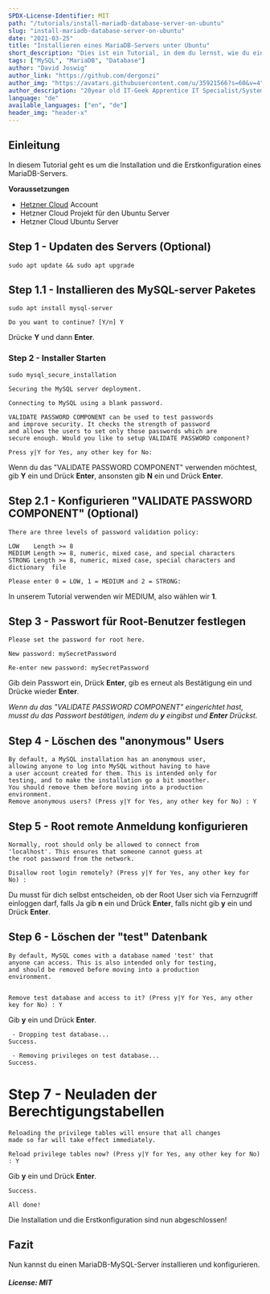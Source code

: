 ```yaml
---
SPDX-License-Identifier: MIT
path: "/tutorials/install-mariadb-database-server-on-ubuntu"
slug: "install-mariadb-database-server-on-ubuntu"
date: "2021-03-25"
title: "Installieren eines MariaDB-Servers unter Ubuntu"
short_description: "Dies ist ein Tutorial, in dem du lernst, wie du einen MariaDB-Datenbankserver installierst und konfigurierst."
tags: ["MySQL", "MariaDB", "Database"]
author: "David Joswig"
author_link: "https://github.com/dergonzi"
author_img: "https://avatars.githubusercontent.com/u/35921566?s=60&v=4"
author_description: "20year old IT-Geek Apprentice IT Specialist/Systems Integration"
language: "de"
available_languages: ["en", "de"]
header_img: "header-x"
---
```


## Einleitung

In diesem Tutorial geht es um die Installation und die Erstkonfiguration eines MariaDB-Servers.

**Voraussetzungen**

- [Hetzner Cloud](https://www.hetzner.com/cloud) Account
- Hetzner Cloud Projekt für den Ubuntu Server
- Hetzner Cloud Ubuntu Server

## Step 1 - Updaten des Servers (Optional)

`sudo apt update && sudo apt upgrade`

## Step 1.1 - Installieren des MySQL-server Paketes

`sudo apt install mysql-server`

```Shell
Do you want to continue? [Y/n] Y
```

Drücke **Y** und dann **Enter**.

### Step 2 - Installer Starten

`sudo mysql_secure_installation`

```Shell
Securing the MySQL server deployment.

Connecting to MySQL using a blank password.

VALIDATE PASSWORD COMPONENT can be used to test passwords
and improve security. It checks the strength of password
and allows the users to set only those passwords which are
secure enough. Would you like to setup VALIDATE PASSWORD component?

Press y|Y for Yes, any other key for No:
```

Wenn du das "VALIDATE PASSWORD COMPONENT" verwenden möchtest, gib **Y** ein und Drück **Enter**, ansonsten gib **N** ein und Drück **Enter**.

## Step 2.1 - Konfigurieren "VALIDATE PASSWORD COMPONENT" (Optional)

```Shell
There are three levels of password validation policy:

LOW    Length >= 8
MEDIUM Length >= 8, numeric, mixed case, and special characters
STRONG Length >= 8, numeric, mixed case, special characters and dictionary  file

Please enter 0 = LOW, 1 = MEDIUM and 2 = STRONG:
```

In unserem Tutorial verwenden wir MEDIUM, also wählen wir **1**.

## Step 3 - Passwort für Root-Benutzer festlegen

```Shell
Please set the password for root here.

New password: mySecretPassword

Re-enter new password: mySecretPassword
```

Gib dein Passwort ein, Drück **Enter**, gib es erneut als Bestätigung ein und Drücke wieder **Enter**.

_Wenn du das "VALIDATE PASSWORD COMPONENT" eingerichtet hast, musst du das Passwort bestätigen, indem du **y** eingibst und **Enter** Drückst._

## Step 4 - Löschen des "anonymous" Users

```Shell
By default, a MySQL installation has an anonymous user,
allowing anyone to log into MySQL without having to have
a user account created for them. This is intended only for
testing, and to make the installation go a bit smoother.
You should remove them before moving into a production
environment.
Remove anonymous users? (Press y|Y for Yes, any other key for No) : Y
```

## Step 5 - Root remote Anmeldung konfigurieren

```Shell
Normally, root should only be allowed to connect from
'localhost'. This ensures that someone cannot guess at
the root password from the network.

Disallow root login remotely? (Press y|Y for Yes, any other key for No) :
```

Du musst für dich selbst entscheiden, ob der Root User sich via Fernzugriff einloggen darf, falls Ja gib **n** ein und Drück **Enter**, falls nicht gib **y** ein und Drück **Enter**.

## Step 6 - Löschen der "test" Datenbank

```Shell
By default, MySQL comes with a database named 'test' that
anyone can access. This is also intended only for testing,
and should be removed before moving into a production
environment.


Remove test database and access to it? (Press y|Y for Yes, any other key for No) : Y
```

Gib **y** ein und Drück **Enter**.

```Shell
 - Dropping test database...
Success.

 - Removing privileges on test database...
Success.
```

# Step 7 - Neuladen der Berechtigungstabellen

```Shell
Reloading the privilege tables will ensure that all changes
made so far will take effect immediately.

Reload privilege tables now? (Press y|Y for Yes, any other key for No) : Y
```

Gib **y** ein und Drück **Enter**.

```Shell
Success.

All done!
```

Die Installation und die Erstkonfiguration sind nun abgeschlossen!

## Fazit

Nun kannst du einen MariaDB-MySQL-Server installieren und konfigurieren.

##### License: MIT

<!--

Contributor's Certificate of Origin

By making a contribution to this project, I certify that:

(a) The contribution was created in whole or in part by me and I have
    the right to submit it under the license indicated in the file; or

(b) The contribution is based upon previous work that, to the best of my
    knowledge, is covered under an appropriate license and I have the
    right under that license to submit that work with modifications,
    whether created in whole or in part by me, under the same license
    (unless I am permitted to submit under a different license), as
    indicated in the file; or

(c) The contribution was provided directly to me by some other person
    who certified (a), (b) or (c) and I have not modified it.

(d) I understand and agree that this project and the contribution are
    public and that a record of the contribution (including all personal
    information I submit with it, including my sign-off) is maintained
    indefinitely and may be redistributed consistent with this project
    or the license(s) involved.

Signed-off-by: David Joswig - info@derjoswig.de

-->
